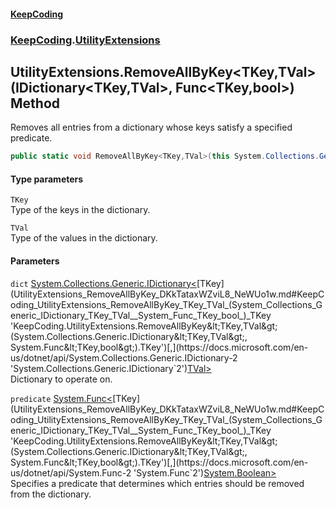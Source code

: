 #### [KeepCoding](index.md 'index')
### [KeepCoding](KeepCoding.md 'KeepCoding').[UtilityExtensions](UtilityExtensions.md 'KeepCoding.UtilityExtensions')
## UtilityExtensions.RemoveAllByKey&lt;TKey,TVal&gt;(IDictionary&lt;TKey,TVal&gt;, Func&lt;TKey,bool&gt;) Method
Removes all entries from a dictionary whose keys satisfy a specified predicate.
```csharp
public static void RemoveAllByKey<TKey,TVal>(this System.Collections.Generic.IDictionary<TKey,TVal> dict, System.Func<TKey,bool> predicate);
```
#### Type parameters
<a name='KeepCoding_UtilityExtensions_RemoveAllByKey_TKey_TVal_(System_Collections_Generic_IDictionary_TKey_TVal__System_Func_TKey_bool_)_TKey'></a>
`TKey`  
Type of the keys in the dictionary.
  
<a name='KeepCoding_UtilityExtensions_RemoveAllByKey_TKey_TVal_(System_Collections_Generic_IDictionary_TKey_TVal__System_Func_TKey_bool_)_TVal'></a>
`TVal`  
Type of the values in the dictionary.
  
#### Parameters
<a name='KeepCoding_UtilityExtensions_RemoveAllByKey_TKey_TVal_(System_Collections_Generic_IDictionary_TKey_TVal__System_Func_TKey_bool_)_dict'></a>
`dict` [System.Collections.Generic.IDictionary&lt;](https://docs.microsoft.com/en-us/dotnet/api/System.Collections.Generic.IDictionary-2 'System.Collections.Generic.IDictionary`2')[TKey](UtilityExtensions_RemoveAllByKey_DKkTataxWZviL8_NeWUo1w.md#KeepCoding_UtilityExtensions_RemoveAllByKey_TKey_TVal_(System_Collections_Generic_IDictionary_TKey_TVal__System_Func_TKey_bool_)_TKey 'KeepCoding.UtilityExtensions.RemoveAllByKey&lt;TKey,TVal&gt;(System.Collections.Generic.IDictionary&lt;TKey,TVal&gt;, System.Func&lt;TKey,bool&gt;).TKey')[,](https://docs.microsoft.com/en-us/dotnet/api/System.Collections.Generic.IDictionary-2 'System.Collections.Generic.IDictionary`2')[TVal](UtilityExtensions_RemoveAllByKey_DKkTataxWZviL8_NeWUo1w.md#KeepCoding_UtilityExtensions_RemoveAllByKey_TKey_TVal_(System_Collections_Generic_IDictionary_TKey_TVal__System_Func_TKey_bool_)_TVal 'KeepCoding.UtilityExtensions.RemoveAllByKey&lt;TKey,TVal&gt;(System.Collections.Generic.IDictionary&lt;TKey,TVal&gt;, System.Func&lt;TKey,bool&gt;).TVal')[&gt;](https://docs.microsoft.com/en-us/dotnet/api/System.Collections.Generic.IDictionary-2 'System.Collections.Generic.IDictionary`2')  
Dictionary to operate on.
  
<a name='KeepCoding_UtilityExtensions_RemoveAllByKey_TKey_TVal_(System_Collections_Generic_IDictionary_TKey_TVal__System_Func_TKey_bool_)_predicate'></a>
`predicate` [System.Func&lt;](https://docs.microsoft.com/en-us/dotnet/api/System.Func-2 'System.Func`2')[TKey](UtilityExtensions_RemoveAllByKey_DKkTataxWZviL8_NeWUo1w.md#KeepCoding_UtilityExtensions_RemoveAllByKey_TKey_TVal_(System_Collections_Generic_IDictionary_TKey_TVal__System_Func_TKey_bool_)_TKey 'KeepCoding.UtilityExtensions.RemoveAllByKey&lt;TKey,TVal&gt;(System.Collections.Generic.IDictionary&lt;TKey,TVal&gt;, System.Func&lt;TKey,bool&gt;).TKey')[,](https://docs.microsoft.com/en-us/dotnet/api/System.Func-2 'System.Func`2')[System.Boolean](https://docs.microsoft.com/en-us/dotnet/api/System.Boolean 'System.Boolean')[&gt;](https://docs.microsoft.com/en-us/dotnet/api/System.Func-2 'System.Func`2')  
Specifies a predicate that determines which entries should be removed from the dictionary.
  
